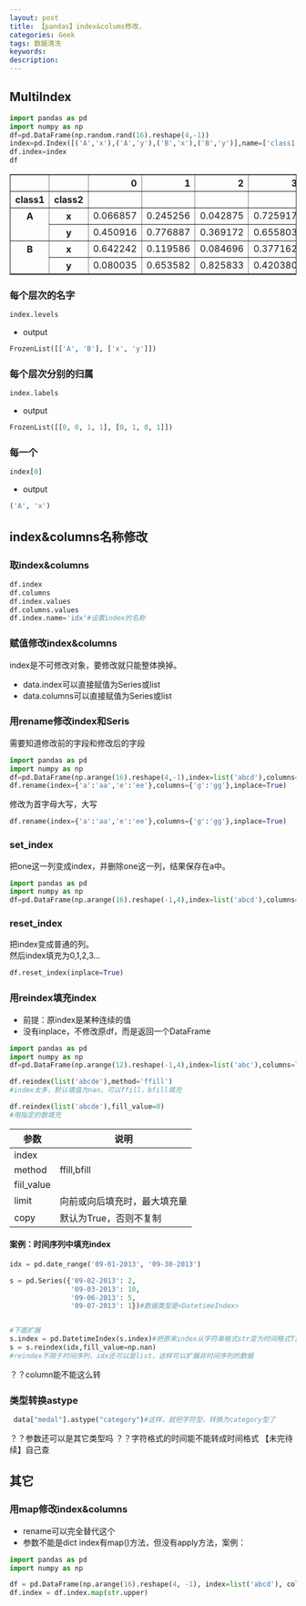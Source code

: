 ```yaml
---
layout: post
title: 【pandas】index&colums修改.
categories: Geek
tags: 数据清洗
keywords:
description:
---
```


## MultiIndex

```py
import pandas as pd
import numpy as np
df=pd.DataFrame(np.random.rand(16).reshape(4,-1))
index=pd.Index([('A','x'),('A','y'),('B','x'),('B','y')],name=['class1','class2'])
df.index=index
df
```

<table border="1" class="dataframe">
  <thead>
    <tr style="text-align: right;">
      <th></th>
      <th></th>
      <th>0</th>
      <th>1</th>
      <th>2</th>
      <th>3</th>
    </tr>
    <tr>
      <th>class1</th>
      <th>class2</th>
      <th></th>
      <th></th>
      <th></th>
      <th></th>
    </tr>
  </thead>
  <tbody>
    <tr>
      <th rowspan="2" valign="top">A</th>
      <th>x</th>
      <td>0.066857</td>
      <td>0.245256</td>
      <td>0.042875</td>
      <td>0.725917</td>
    </tr>
    <tr>
      <th>y</th>
      <td>0.450916</td>
      <td>0.776887</td>
      <td>0.369172</td>
      <td>0.655803</td>
    </tr>
    <tr>
      <th rowspan="2" valign="top">B</th>
      <th>x</th>
      <td>0.642242</td>
      <td>0.119586</td>
      <td>0.084696</td>
      <td>0.377162</td>
    </tr>
    <tr>
      <th>y</th>
      <td>0.080035</td>
      <td>0.653582</td>
      <td>0.825833</td>
      <td>0.420380</td>
    </tr>
  </tbody>
</table>

### 每个层次的名字
```py
index.levels
```
- output
```py
FrozenList([['A', 'B'], ['x', 'y']])
```

### 每个层次分别的归属

```py
index.labels
```
- output
```py
FrozenList([[0, 0, 1, 1], [0, 1, 0, 1]])
```

### 每一个
```py
index[0]
```
- output
```py
('A', 'x')
```
## index&columns名称修改

### 取index&columns

```py
df.index
df.columns
df.index.values
df.columns.values
df.index.name='idx'#设置index的名称
```

### 赋值修改index&columns

index是不可修改对象，要修改就只能整体换掉。

- data.index可以直接赋值为Series或list
- data.columns可以直接赋值为Series或list



### 用rename修改index和Seris
需要知道修改前的字段和修改后的字段
```python
import pandas as pd
import numpy as np
df=pd.DataFrame(np.arange(16).reshape(4,-1),index=list('abcd'),columns=list('gfjk'))
df.rename(index={'a':'aa','e':'ee'},columns={'g':'gg'},inplace=True)
```

修改为首字母大写，大写
```python
df.rename(index={'a':'aa','e':'ee'},columns={'g':'gg'},inplace=True)
```



### set_index
把one这一列变成index，并删除one这一列，结果保存在a中。

```python
import pandas as pd
import numpy as np
df=pd.DataFrame(np.arange(16).reshape(-1,4),index=list('abcd'),columns=list('wxyz'))
```

### reset_index

把index变成普通的列。  
然后index填充为0,1,2,3...  

```python
df.reset_index(inplace=True)
```



### 用reindex填充index

- 前提：原index是某种连续的值
- 没有inplace，不修改原df，而是返回一个DataFrame

```py
import pandas as pd
import numpy as np
df=pd.DataFrame(np.arange(12).reshape(-1,4),index=list('abc'),columns=list('wxyz'))

df.reindex(list('abcde'),method='ffill')
#index太多，默认填值为nan，可以ffill，bfill填充

df.reindex(list('abcde'),fill_value=0)
#用指定的数填充
```



|参数|说明|
|--|--|
|index||
|method|ffill,bfill|
|fiil_value||
|limit|向前或向后填充时，最大填充量|
|copy|默认为True，否则不复制|







#### 案例：时间序列中填充index
```python
idx = pd.date_range('09-01-2013', '09-30-2013')

s = pd.Series({'09-02-2013': 2,
               '09-03-2013': 10,
               '09-06-2013': 5,
               '09-07-2013': 1})#数据类型是<DatetimeIndex>


#下面扩展
s.index = pd.DatetimeIndex(s.index)#把原来index从字符串格式str变为时间格式Timestamp
s = s.reindex(idx,fill_value=np.nan)  
#reindex不限于时间序列，idx还可以是list，这样可以扩展非时间序列的数据             
```
？？column能不能这么转

### 类型转换astype
```python
 data["medal"].astype("category")#这样，就把字符型，转换为category型了
```
？？参数还可以是其它类型吗
？？字符格式的时间能不能转成时间格式
【未完待续】自己查


## 其它

### 用map修改index&columns
- rename可以完全替代这个
- 参数不能是dict
index有map()方法，但没有apply方法，案例：
```python
import pandas as pd
import numpy as np

df = pd.DataFrame(np.arange(16).reshape(4, -1), index=list('abcd'), columns=list('gfjk'))
df.index = df.index.map(str.upper)
```
